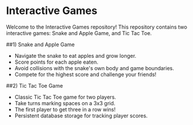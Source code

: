 # Interactive Games

Welcome to the Interactive Games repository! This repository contains two interactive games: Snake and Apple Game, and Tic Tac Toe.

##1) Snake and Apple Game
- Navigate the snake to eat apples and grow longer.
- Score points for each apple eaten.
- Avoid collisions with the snake's own body and game boundaries.
- Compete for the highest score and challenge your friends!
  
##2) Tic Tac Toe Game
- Classic Tic Tac Toe game for two players.
- Take turns marking spaces on a 3x3 grid.
- The first player to get three in a row wins!
- Persistent database storage for tracking player scores.
